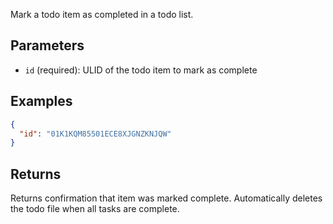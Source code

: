 Mark a todo item as completed in a todo list.

## Parameters

- `id` (required): ULID of the todo item to mark as complete

## Examples

```json
{
  "id": "01K1KQM85501ECE8XJGNZKNJQW"
}
```

## Returns

Returns confirmation that item was marked complete. Automatically deletes the todo file when all tasks are complete.

